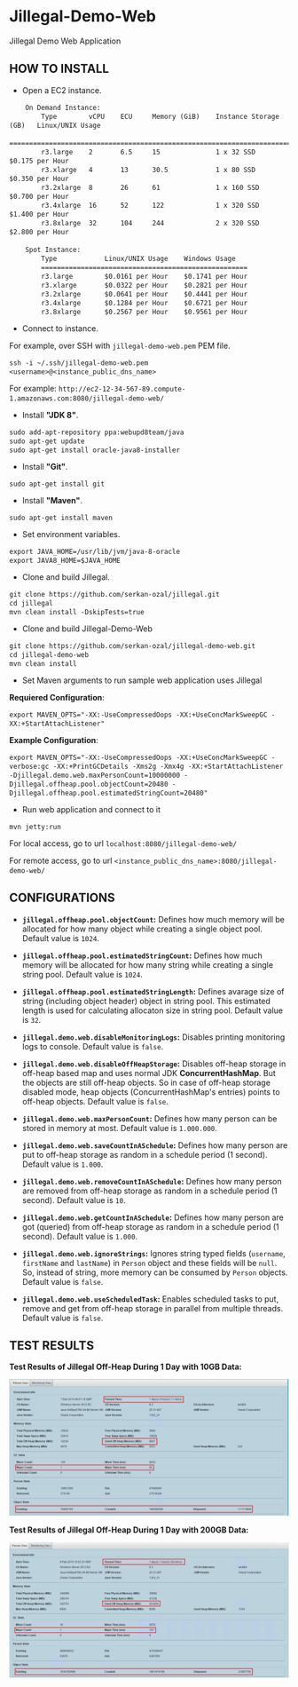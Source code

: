 Jillegal-Demo-Web
=================

Jillegal Demo Web Application

HOW TO INSTALL
--------------

* Open a EC2 instance. 

```
	On Demand Instance:
		Type		vCPU	ECU		Memory (GiB)	Instance Storage (GB)	Linux/UNIX Usage
		====================================================================================
		r3.large	2		6.5		15				1 x 32 SSD				$0.175 per Hour
		r3.xlarge	4		13		30.5			1 x 80 SSD				$0.350 per Hour
		r3.2xlarge	8		26		61				1 x 160 SSD				$0.700 per Hour
		r3.4xlarge	16		52		122				1 x 320 SSD				$1.400 per Hour
		r3.8xlarge	32		104		244				2 x 320 SSD				$2.800 per Hour
							
	Spot Instance:
		Type			Linux/UNIX Usage	Windows Usage
		====================================================
		r3.large		$0.0161 per Hour	$0.1741 per Hour
		r3.xlarge		$0.0322 per Hour	$0.2821 per Hour
		r3.2xlarge		$0.0641 per Hour	$0.4441 per Hour
		r3.4xlarge		$0.1284 per Hour	$0.6721 per Hour
		r3.8xlarge		$0.2567 per Hour	$0.9561 per Hour
```

* Connect to instance.

For example, over SSH with `jillegal-demo-web.pem` PEM file.

```
ssh -i ~/.ssh/jillegal-demo-web.pem <username>@<instance_public_dns_name>
``` 
	
For example: `http://ec2-12-34-567-89.compute-1.amazonaws.com:8080/jillegal-demo-web/`
		
* Install **"JDK 8"**.

```
sudo add-apt-repository ppa:webupd8team/java
sudo apt-get update
sudo apt-get install oracle-java8-installer
```

* Install **"Git"**.

```
sudo apt-get install git
```

* Install **"Maven"**. 

```
sudo apt-get install maven
```

* Set environment variables.

```
export JAVA_HOME=/usr/lib/jvm/java-8-oracle
export JAVA8_HOME=$JAVA_HOME
```

* Clone and build Jillegal.

```	
git clone https://github.com/serkan-ozal/jillegal.git
cd jillegal
mvn clean install -DskipTests=true
```

* Clone and build Jillegal-Demo-Web

```
git clone https://github.com/serkan-ozal/jillegal-demo-web.git
cd jillegal-demo-web
mvn clean install	
```

* Set Maven arguments to run sample web application uses Jillegal

**Requiered Configuration**:

```
export MAVEN_OPTS="-XX:-UseCompressedOops -XX:+UseConcMarkSweepGC -XX:+StartAttachListener" 
```
  
**Example Configuration**:

```
export MAVEN_OPTS="-XX:-UseCompressedOops -XX:+UseConcMarkSweepGC -verbose:gc -XX:+PrintGCDetails -Xms2g -Xmx4g -XX:+StartAttachListener -Djillegal.demo.web.maxPersonCount=10000000 -Djillegal.offheap.pool.objectCount=20480 -Djillegal.offheap.pool.estimatedStringCount=20480"
```
  
* Run web application and connect to it

```
mvn jetty:run
```

For local access, go to url `localhost:8080/jillegal-demo-web/`

For remote access, go to url `<instance_public_dns_name>:8080/jillegal-demo-web/`

CONFIGURATIONS
--------------

* **`jillegal.offheap.pool.objectCount`:** Defines how much memory will be allocated for how many object while creating a single object pool. Default value is `1024`.

* **`jillegal.offheap.pool.estimatedStringCount`:** Defines how much memory will be allocated for how many string while creating a single string pool. Default value is `1024`.

* **`jillegal.offheap.pool.estimatedStringLength`:** Defines avarage size of string (including object header) object in string pool. This estimated length is used for calculating allocaton size in string pool. Default value is `32`.

* **`jillegal.demo.web.disableMonitoringLogs`:** Disables printing monitoring logs to console. Default value is `false`.

* **`jillegal.demo.web.disableOffHeapStorage`:** Disables off-heap storage in off-heap based map and uses normal JDK **ConcurrentHashMap**. But the objects are still off-heap objects. So in case of off-heap storage disabled mode, heap objects (ConcurrentHashMap's entries) points to off-heap objects. Default value is `false`.

* **`jillegal.demo.web.maxPersonCount`:** Defines how many person can be stored in memory at most. Default value is `1.000.000`.

* **`jillegal.demo.web.saveCountInASchedule`:** Defines how many person are put to off-heap storage as random in a schedule period (1 second). Default value is `1.000`.

* **`jillegal.demo.web.removeCountInASchedule`:**  Defines how many person are removed from off-heap storage as random in a schedule period (1 second). Default value is `10`.

* **`jillegal.demo.web.getCountInASchedule`:** Defines how many person are got (queried) from off-heap storage as random in a schedule period (1 second). Default value is `1.000`.

* **`jillegal.demo.web.ignoreStrings`:** Ignores string typed fields (`username`, `firstName` and `lastName`) in `Person` object and these fields will be `null`. So, instead of string, more memory can be consumed by `Person` objects. Default value is `false`.

* **`jillegal.demo.web.useScheduledTask`:** Enables scheduled tasks to put, remove and get from off-heap storage in parallel from multiple threads. Default value is `false`.

TEST RESULTS
--------------

**Test Results of Jillegal Off-Heap During 1 Day with 10GB Data:**

![Test Results of Jillegal Off-Heap During 1 Day with 10GB Data](https://github.com/serkan-ozal/jillegal-demo-web/blob/master/Jillegal_1Day_10GB_Test.png)


**Test Results of Jillegal Off-Heap During 1 Day with 200GB Data:**

![Test Results of Jillegal Off-Heap During 1 Day with 200GB Data](https://github.com/serkan-ozal/jillegal-demo-web/blob/master/Jillegal_1Day_200GB_Test.png)
